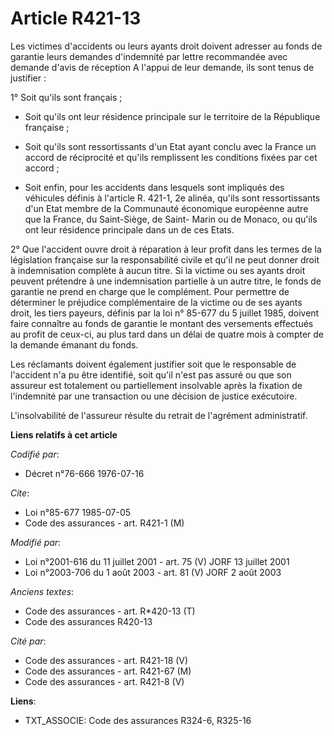 # Article R421-13

Les victimes d'accidents ou leurs ayants droit doivent adresser au fonds de garantie leurs demandes d'indemnité par lettre
recommandée avec demande d'avis de réception A l'appui de leur demande, ils sont tenus de justifier :

1° Soit qu'ils sont français ;

- Soit qu'ils ont leur résidence principale sur le territoire de la République française ;

- Soit qu'ils sont ressortissants d'un Etat ayant conclu avec la France un accord de réciprocité et qu'ils remplissent les
conditions fixées par cet accord ;

- Soit enfin, pour les accidents dans lesquels sont impliqués des véhicules définis à l'article R. 421-1, 2e alinéa, qu'ils
sont ressortissants d'un Etat membre de la Communauté économique européenne autre que la France, du Saint-Siège, de Saint-
Marin ou de Monaco, ou qu'ils ont leur résidence principale dans un de ces Etats.

2° Que l'accident ouvre droit à réparation à leur profit dans les termes de la législation française sur la responsabilité
civile et qu'il ne peut donner droit à indemnisation complète à aucun titre. Si la victime ou ses ayants droit peuvent
prétendre à une indemnisation partielle à un autre titre, le fonds de garantie ne prend en charge que le complément. Pour
permettre de déterminer le préjudice complémentaire de la victime ou de ses ayants droit, les tiers payeurs, définis par la
loi n° 85-677 du 5 juillet 1985, doivent faire connaître au fonds de garantie le montant des versements effectués au profit
de ceux-ci, au plus tard dans un délai de quatre mois à compter de la demande émanant du fonds.

Les réclamants doivent également justifier soit que le responsable de l'accident n'a pu être identifié, soit qu'il n'est pas
assuré ou que son assureur est totalement ou partiellement insolvable après la fixation de l'indemnité par une transaction ou
une décision de justice exécutoire.

L'insolvabilité de l'assureur résulte du retrait de l'agrément administratif.

**Liens relatifs à cet article**

_Codifié par_:

  - Décret n°76-666 1976-07-16

_Cite_:

  - Loi n°85-677 1985-07-05
  - Code des assurances - art. R421-1 (M)

_Modifié par_:

  - Loi n°2001-616 du 11 juillet 2001 - art. 75 (V) JORF 13 juillet 2001
  - Loi n°2003-706 du 1 août 2003 - art. 81 (V) JORF 2 août 2003

_Anciens textes_:

  - Code des assurances - art. R*420-13 (T)
  - Code des assurances R420-13

_Cité par_:

  - Code des assurances - art. R421-18 (V)
  - Code des assurances - art. R421-67 (M)
  - Code des assurances - art. R421-8 (V)

**Liens**:

  - TXT_ASSOCIE: Code des assurances R324-6, R325-16
